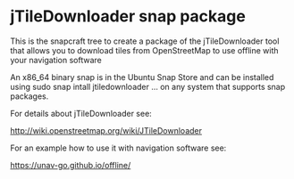 # jTileDownloader snap package

This is the snapcraft tree to create a package of the jTileDownloader tool that allows you 
to download tiles from OpenStreetMap to use offline with your navigation software

An x86_64 binary snap is in the Ubuntu Snap Store and can be installed using
  sudo snap intall jtiledownloader
... on any system that supports snap packages.

For details about jTileDownloader see:

http://wiki.openstreetmap.org/wiki/JTileDownloader

For an example how to use it with navigation software see:

https://unav-go.github.io/offline/
